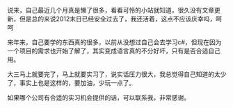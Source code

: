 <!--
.. title: 新年新气象
.. slug: newyear
.. date: 2013-04-07T10:15:05+08:00
.. tags:
.. link:
.. description:
.. type: text
-->

说来，自己最近几个月真是懒了很多，看看可怜的小站就知道，很久没有文章更新，但是总的来说2012末日已经安全过去了，我还活着，这点不应该庆幸吗，呵呵

来年来，自己要学的东西真的很多，以前从没想过自己会去学习c#，但现在因为一个项目的需求也开始了解了，其实变成语言真的不分好坏，只有是否合适自己用。

大三马上就要完了，马上就要实习了，说实话压力很大，我总觉得自己知道的太少了，事实上也是这样的，要加油，少玩一点了。

如果哪个公司有合适的实习机会提供的话，可以联系我，非常感谢。
